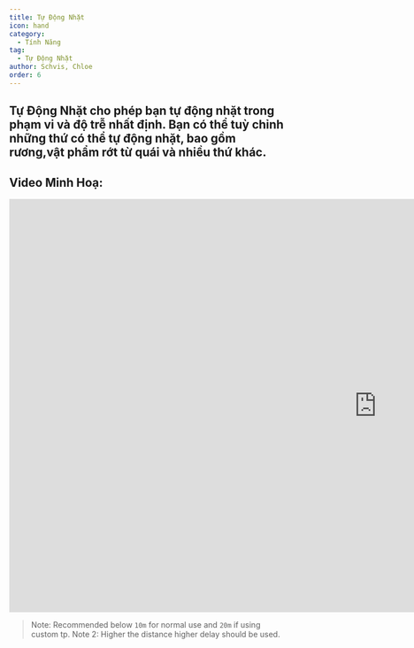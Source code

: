 ```yaml
---
title: Tự Động Nhặt
icon: hand
category:
  - Tính Năng
tag:
  - Tự Động Nhặt
author: Schvis, Chloe
order: 6
---
```


## Tự Động Nhặt cho phép bạn tự động nhặt trong phạm vi và độ trễ nhất định. Bạn có thể tuỳ chỉnh những thứ có thể tự động nhặt, bao gồm rương,vật phẩm rớt từ quái và nhiều thứ khác.

## Video Minh Hoạ:

<div class="iframe-container"><iframe width="1328" height="747" src="https://www.youtube.com/embed/wUyI2XO_Z4E?list=PL5eI1Tb64p56g27qfYk7VuFTz4FK6YrKa" title="Korepi - Auto Loot" frameborder="0" allow="accelerometer; autoplay; clipboard-write; encrypted-media; gyroscope; picture-in-picture; web-share" referrerpolicy="strict-origin-when-cross-origin" allowfullscreen></iframe></div>

> Note: Recommended below `10m` for normal use and `20m` if using custom tp.
> Note 2: Higher the distance higher delay should be used.
